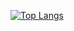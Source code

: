 [![Top Langs](https://github-readme-stats.vercel.app/api/top-langs/?username=wilsoncollin7&langs_count=3&layout=compact&theme=onedark)](https://github.com/wilsoncollin7/github-readme-stats)
